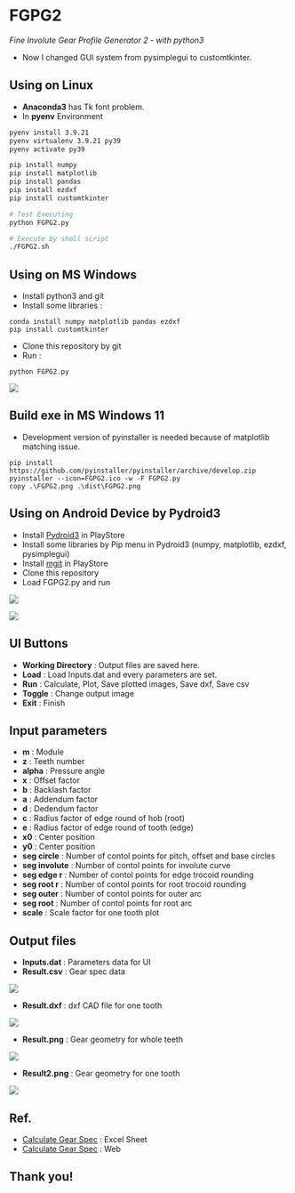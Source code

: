 # FGPG2

_Fine Involute Gear Profile Generator 2 - with python3_

* Now I changed GUI system from pysimplegui to customtkinter.



## Using on Linux

* **Anaconda3** has Tk font problem.
* In **pyenv** Environment

```bash
pyenv install 3.9.21
pyenv virtualenv 3.9.21 py39
pyenv activate py39

pip install numpy
pip install matplotlib
pip install pandas
pip install ezdxf
pip install customtkinter

# Test Executing
python FGPG2.py

# Execute by shell script
./FGPG2.sh
```

## Using on MS Windows

* Install python3 and git
* Install some libraries :

```
conda install numpy matplotlib pandas ezdxf
pip install customtkinter
```

* Clone this repository by git
* Run :

```
python FGPG2.py
```

![](./img/Screenshot_GUI.png)



## Build exe in MS Windows 11

* Development version of pyinstaller is needed because of matplotlib matching issue.

```
pip install https://github.com/pyinstaller/pyinstaller/archive/develop.zip
pyinstaller --icon=FGPG2.ico -w -F FGPG2.py
copy .\FGPG2.png .\dist\FGPG2.png 
```

## Using on Android Device by Pydroid3

* Install [Pydroid3](https://play.google.com/store/apps/details?id=ru.iiec.pydroid3&hl=ko&gl=US) in PlayStore
* Install some libraries by Pip menu in Pydroid3 (numpy, matplotlib, ezdxf, pysimplegui)
* Install [mgit](https://play.google.com/store/apps/details?id=com.manichord.mgit&hl=ko&gl=US) in PlayStore
* Clone this repository
* Load FGPG2.py and run

![](./img/Screenshot_Pydroid3.jpg)

![](./img/Screenshot_Android.jpg)



## UI Buttons

* __Working Directory__ : Output files are saved here.
* __Load__ : Load Inputs.dat and every parameters are set.
* __Run__ : Calculate, Plot, Save plotted images, Save dxf, Save csv
* __Toggle__ : Change output image
* __Exit__ : Finish



## Input parameters

* __m__ : Module
* __z__ : Teeth number
* __alpha__ : Pressure angle
* __x__ : Offset factor
* __b__ : Backlash factor
* __a__ : Addendum factor
* __d__ : Dedendum factor
* __c__ : Radius factor of edge round of hob (root)
* __e__ : Radius factor of edge round of tooth (edge)
* __x0__ : Center position
* __y0__ : Center position
* __seg circle__ : Number of contol points for pitch, offset and base circles
* __seg involute__ : Number of contol points for involute curve
* __seg edge r__ : Number of contol points for edge trocoid rounding
* __seg root r__ : Number of contol points for root trocoid rounding
* __seg outer__ : Number of contol points for outer arc
* __seg root__ : Number of contol points for root arc
* __scale__ : Scale factor for one tooth plot



## Output files

* __Inputs.dat__ : Parameters data for UI
* __Result.csv__ : Gear spec data

![](./img/Screenshot_csv.jpg)

* __Result.dxf__ : dxf CAD file for one tooth

![](./img/Screenshot_dxf.jpg)

* __Result.png__ : Gear geometry for whole teeth

![](./img/Result.png)

* __Result2.png__ : Gear geometry for one tooth

![](./img/Result2.png)

## Ref.

* [Calculate Gear Spec](https://tro.kr/11) : Excel Sheet
* [Calculate Gear Spec](https://tro.kr/49) : Web



## Thank you!
